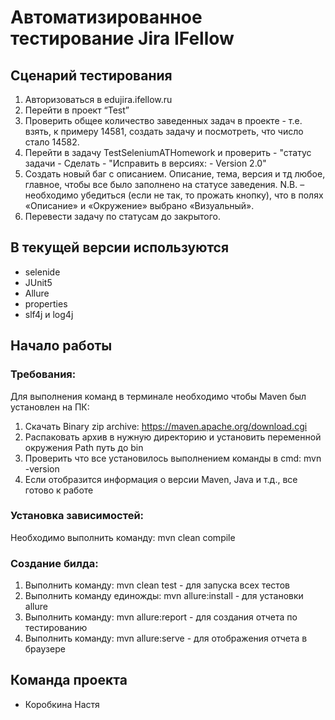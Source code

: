 # Автоматизированное тестирование Jira IFellow

## Сценарий тестирования
1. Авторизоваться в edujira.ifellow.ru 
2. Перейти в проект “Test” 
3. Проверить общее количество заведенных задач в проекте - т.е. 
взять, к примеру 14581, создать задачу и посмотреть, что число стало 14582. 
4. Перейти в задачу TestSeleniumATHomework и проверить - "статус задачи - Сделать - "Исправить в версиях: - Version 2.0" 
5. Создать новый баг с описанием. Описание, тема, версия и тд любое, главное, чтобы все было 
заполнено на статусе заведения. 
N.B. – необходимо убедиться (если не так, то прожать кнопку), что в полях «Описание» и «Окружение» 
выбрано «Визуальный». 
6. Перевести задачу по статусам до закрытого.

## В текущей версии используются
- selenide
- JUnit5
- Allure
- properties
- slf4j и log4j 

## Начало работы
### Требования:
Для выполнения команд в терминале необходимо чтобы Maven был установлен на ПК:
1. Скачать Binary zip archive: https://maven.apache.org/download.cgi
2. Распаковать архив в нужную директорию и установить переменной окружения Path путь до bin
3. Проверить что все установилось выполнением команды в cmd: mvn -version
4. Если отобразится информация о версии Maven, Java и т.д., все готово к работе

### Установка зависимостей:
Необходимо выполнить команду: mvn clean compile

### Создание билда:
1. Выполнить команду: mvn clean test - для запуска всех тестов
2. Выполнить команду единожды: mvn allure:install - для установки allure
3. Выполнить команду: mvn allure:report - для создания отчета по тестированию
4. Выполнить команду: mvn allure:serve - для отображения отчета в браузере



## Команда проекта
- Коробкина Настя 
